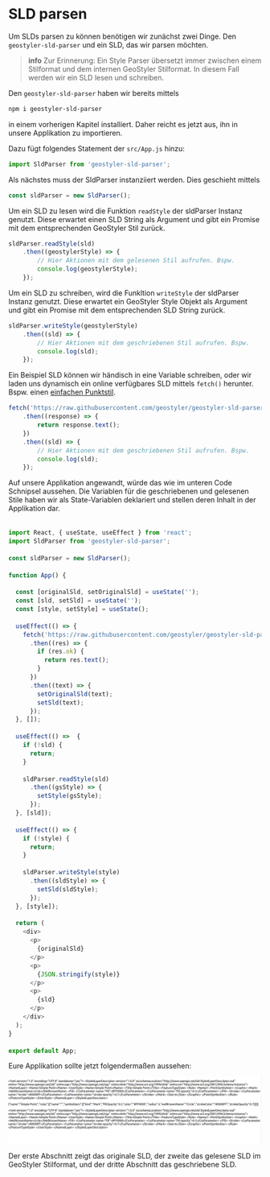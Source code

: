 
# SLD parsen

Um SLDs parsen zu können benötigen wir zunächst zwei Dinge. Den `geostyler-sld-parser` und ein SLD, das wir parsen möchten.

> **info**
> Zur Erinnerung: Ein Style Parser übersetzt immer zwischen einem Stilformat und dem internen GeoStyler Stilformat. In diesem
> Fall werden wir ein SLD lesen und schreiben.

Den `geostyler-sld-parser` haben wir bereits mittels

```bash
npm i geostyler-sld-parser
```

in einem vorherigen Kapitel installiert. Daher reicht es jetzt aus, ihn in unsere Applikation zu importieren.

Dazu fügt folgendes Statement der `src/App.js` hinzu:

```js
import SldParser from 'geostyler-sld-parser';
```

Als nächstes muss der SldParser instanziiert werden. Dies geschieht mittels

```js
const sldParser = new SldParser();
```

Um ein SLD zu lesen wird die Funktion `readStyle` der sldParser Instanz genutzt. Diese erwartet einen SLD String
als Argument und gibt ein Promise mit dem entsprechenden GeoStyler Stil zurück.

```js
sldParser.readStyle(sld)
    .then((geostylerStyle) => {
        // Hier Aktionen mit dem gelesenen Stil aufrufen. Bspw.
        console.log(geostylerStyle);
    });
```

Um ein SLD zu schreiben, wird die Funkltion `writeStyle` der sldParser Instanz genutzt. Diese erwartet ein
GeoStyler Style Objekt als Argument und gibt ein Promise mit dem entsprechenden SLD String zurück.

```js
sldParser.writeStyle(geostylerStyle)
    .then((sld) => {
        // Hier Aktionen mit dem geschriebenen Stil aufrufen. Bspw.
        console.log(sld);
    });
```

Ein Beispiel SLD können wir händisch in eine Variable schreiben, oder wir laden uns dynamisch ein online verfügbares SLD
mittels `fetch()` herunter. Bspw. einen [einfachen Punktstil](https://raw.githubusercontent.com/geostyler/geostyler-sld-parser/master/data/slds/point_simplepoint.sld).

```js
fetch('https://raw.githubusercontent.com/geostyler/geostyler-sld-parser/master/data/slds/point_simplepoint.sld')
    .then((response) => {
        return response.text();
    })
    .then((sld) => {
        // Hier Aktionen mit dem geschriebenen Stil aufrufen. Bspw.
        console.log(sld);
    });
```

Auf unsere Applikation angewandt, würde das wie im unteren Code Schnipsel aussehen. Die Variablen für die geschriebenen und gelesenen Stile
haben wir als State-Variablen deklariert und stellen deren Inhalt in der Applikation dar.

```js

import React, { useState, useEffect } from 'react';
import SldParser from 'geostyler-sld-parser';

const sldParser = new SldParser();

function App() {

  const [originalSld, setOriginalSld] = useState('');
  const [sld, setSld] = useState('');
  const [style, setStyle] = useState();

  useEffect(() => {
    fetch('https://raw.githubusercontent.com/geostyler/geostyler-sld-parser/master/data/slds/point_simplepoint.sld')
      .then((res) => {
        if (res.ok) {
          return res.text();
        }
      })
      .then((text) => {
        setOriginalSld(text);
        setSld(text);
      });
  }, []);

  useEffect(() =>  {
    if (!sld) {
      return;
    }

    sldParser.readStyle(sld)
      .then((gsStyle) => {
        setStyle(gsStyle);
      });
  }, [sld]);

  useEffect(() => {
    if (!style) {
      return;
    }

    sldParser.writeStyle(style)
      .then((sldStyle) => {
        setSld(sldStyle);
      });
  }, [style]);

  return (
    <div>
      <p>
        {originalSld}
      </p>
      <p>
        {JSON.stringify(style)}
      </p>
      <p>
        {sld}
      </p>
    </div>
  );
}

export default App;
```

Eure Applikation sollte jetzt folgendermaßen aussehen:

[![Gelesenes und geschriebenes SLD](../images/sld-parsed.png)](../images/sld-parsed.png)

Der erste Abschnitt zeigt das originale SLD, der zweite das gelesene SLD im GeoStyler Stilformat, und der dritte Abschnitt
das geschriebene SLD.